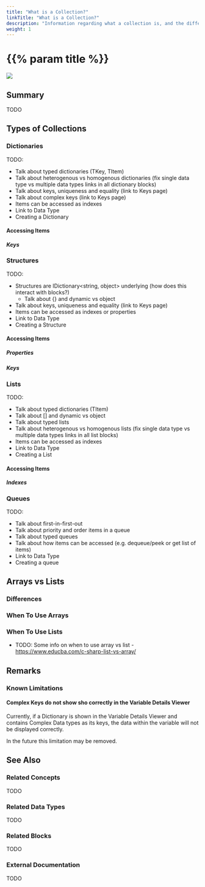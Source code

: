 ```yaml
---
title: "What is a Collection?"
linkTitle: "What is a Collection?"
description: "Information regarding what a collection is, and the different types of collections."
weight: 1
---
```


# {{% param title %}}

<img src="/images/work-in-progress.jpg">

## Summary

TODO

## Types of Collections

### Dictionaries

TODO:

- Talk about typed dictionaries (TKey, TItem)
- Talk about heterogenous vs homogenous dictionaries (fix single data type vs multiple data types links in all dictionary blocks)
- Talk about keys, uniqueness and equality (link to Keys page)
- Talk about complex keys (link to Keys page)
- Items can be accessed as indexes
- Link to Data Type
- Creating a Dictionary

#### Accessing Items

##### Keys

### Structures

TODO:

- Structures are IDictionary&lt;string, object&gt; underlying (how does this interact with blocks?)
  - Talk about {} and dynamic vs object
- Talk about keys, uniqueness and equality (link to Keys page)
- Items can be accessed as indexes or properties
- Link to Data Type
- Creating a Structure

#### Accessing Items

##### Properties

##### Keys

### Lists

TODO:

- Talk about typed dictionaries (TItem)
- Talk about [] and dynamic vs object
- Talk about typed lists
- Talk about heterogenous vs homogenous lists (fix single data type vs multiple data types links in all list blocks)
- Items can be accessed as indexes
- Link to Data Type
- Creating a List

#### Accessing Items

##### Indexes

### Queues

TODO:

- Talk about first-in-first-out
- Talk about priority and order items in a queue
- Talk about typed queues
- Talk about how items can be accessed (e.g. dequeue/peek or get list of items)
- Link to Data Type
- Creating a queue

## Arrays vs Lists

### Differences

### When To Use Arrays

### When To Use Lists

- TODO: Some info on when to use array vs list - https://www.educba.com/c-sharp-list-vs-array/

## Remarks

### Known Limitations

#### Complex Keys do not show sho correctly in the Variable Details Viewer

Currently, if a Dictionary is shown in the Variable Details Viewer and contains Complex Data types as its keys, the data within the variable will not be displayed correctly.

In the future this limitation may be removed.

## See Also

### Related Concepts

TODO

### Related Data Types

TODO

### Related Blocks

TODO

### External Documentation

TODO
